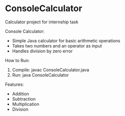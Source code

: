 # ConsoleCalculator
Calculator project for internship task

Console Calculator:
- Simple Java calculator for basic arithmetic operations
- Takes two numbers and an operator as input
- Handles division by zero error

How to Run:
1. Compile: javac ConsoleCalculator.java
2. Run: java ConsoleCalculator

Features:
- Addition
- Subtraction
- Multiplication
- Division
